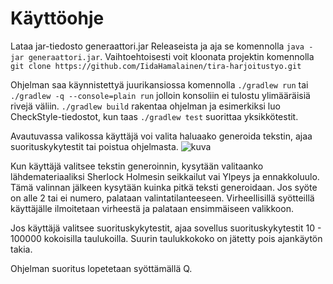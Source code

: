 # Käyttöohje

Lataa jar-tiedosto generaattori.jar Releaseista ja aja se komennolla `java -jar generaattori.jar`. Vaihtoehtoisesti voit kloonata projektin komennolla 
```git clone https://github.com/IidaHamalainen/tira-harjoitustyo.git```

Ohjelman saa käynnistettyä juurikansiossa komennolla `./gradlew run` tai `./gradlew -q --console=plain run` jolloin konsoliin ei tulostu ylimääräisiä rivejä väliin.
`./gradlew build` rakentaa ohjelman ja esimerkiksi luo CheckStyle-tiedostot, kun taas `./gradlew test` suorittaa yksikkötestit.

Avautuvassa valikossa käyttäjä voi valita haluaako generoida tekstin, ajaa suorituskykytestit tai poistua ohjelmasta.
![kuva](https://github.com/IidaHamalainen/tira-harjoitustyo/blob/main/dokumentaatio/Kuvat/kayttoohje1.png)

Kun käyttäjä valitsee tekstin generoinnin, kysytään valitaanko lähdemateriaaliksi Sherlock Holmesin seikkailut vai Ylpeys ja ennakkoluulo. Tämä valinnan jälkeen kysytään kuinka pitkä teksti generoidaan. Jos syöte on alle 2 tai ei numero, palataan valintatilanteeseen. Virheellisillä syötteillä käyttäjälle ilmoitetaan virheestä ja palataan ensimmäiseen valikkoon.

Jos käyttäjä valitsee suorituskykytestit, ajaa sovellus suorituskykytestit 10 - 100000 kokoisilla taulukoilla. Suurin taulukkokoko on jätetty pois ajankäytön takia.

Ohjelman suoritus lopetetaan syöttämällä Q.
